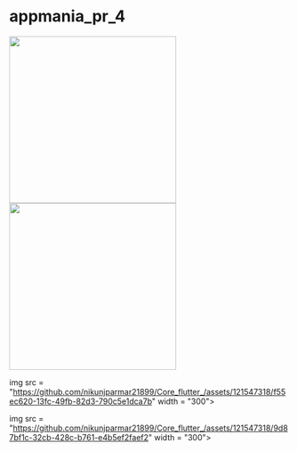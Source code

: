 # appmania_pr_4

<img src = "https://github.com/nikunjparmar21899/Core_flutter_/assets/121547318/3afcac4b-b87c-4d27-a741-732a81ed9094" width = "300">

<img src = "https://github.com/nikunjparmar21899/Core_flutter_/assets/121547318/0e67d454-f369-4ebd-8a9a-9fb98a3c7b5a" width = "300">

img src = "https://github.com/nikunjparmar21899/Core_flutter_/assets/121547318/f55ec620-13fc-49fb-82d3-790c5e1dca7b" width = "300">

img src = "https://github.com/nikunjparmar21899/Core_flutter_/assets/121547318/9d87bf1c-32cb-428c-b761-e4b5ef2faef2" width = "300">

